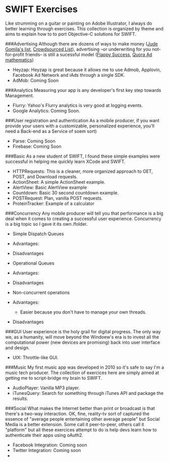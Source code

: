 SWIFT Exercises
===

Like strumming on a guitar or painting on Adobe Illustrator, I always do better learning through exercises. This collection is organized by theme and aims to explain how to to port Objective-C solutions for SWIFT. 

###Advertising
Although there are dozens of ways to make money ([Jude Gomila's list](http://blog.judegomila.com/post/49038646693/101-business-models), [Crowdsourced List](https://hackpad.com/Web-and-Mobile-Revenue-Models-Ch2paBpUyIU)), advertising –or underwriting for you not-for-profit friends– is still a sucessful model ([Flappy Success](http://www.businessinsider.com/flappy-bird-is-doing-50000-in-revenue-per-day-2014-2), [Quora Ad mathematics](http://www.quora.com/How-is-it-even-possible-for-Flappy-Bird-to-be-making-50K-day))
- Heyzap: Heyzap is great because it allows me to use Admob, Applovin, Facebook Ad Network and iAds through a single SDK.
- AdMob: Coming Soon

###Analytics
Measuring your app is any developer's first key step towards Management.
- Flurry: Yahoo's Flurry analytics is very good at logging events. 
- Google Analytics: Coming Soon. 

###User registration and authentication
As a mobile producer, if you want provide your users with a customizable, personalized experience, you'll need a Back-end as a Service of soem sort)
- Parse: Coming Soon
- Firebase: Coming Soon

###Basic
As a new student of SWIFT, I found these simple examples were successful in helping me quickly learn XCode and SWIFT. 
- HTTPRequests: This is a cleaner, more organized approach to GET, POST, and Download requests.
- ActionSheet: A simple ActionSheet example.
- AlertView: Basic AlertView example
- Countdown: Basic 30 second countdown example.
- POSTRequest: Plan, vanilla POST requests.
- ProteinTracker: Example of a calculator

###Concurrency
Any mobile producer will tell you that performance is a big deal when it comes to creating a successful user experience. Concurrency is a big topic so I gave it its own /folder.
- Simple Dispatch Queues
 - Advantages:
 - Disadvantages 

- Operational Queues
 - Advantages:
 - Disadvantages 
- Non-concurrent operations
 - Advantages:
   - Easier because you don't have to manage your own threads.
 - Disadvantages 

###GUI
User experience is the holy grail for digital progress.  The only way we, as a humanity, will move beyond the Windoew's era is to invest all the computational power (new devices are promising) back into user interface and design. 
- UIX: Throttle-like GUI.

###Music
My first music app was developed in 2010 so it's safe to say I'm a music tech producer. The collection of exercices here are simply aimed at getting me to script-bridge my brain to SWIFT.
- AudioPlayer: Vanilla MP3 player.
- iTunesQuery: Search for something through iTunes API and package the results.

###Social
What makes the Internet better than print or broadcast is that there's a two-way interaction. OK, fine, reality-tv sort of captured the essence of "average people entertaining other average people" but Social Media is a better extension. Some call it peer-to-peer, others call it "platform" but all these exercices attempt to do is help devs learn how to authenticate their apps using oAuth2. 
- Facebook Integration: Coming soon
- Twitter Integration: Coming soon
- 
